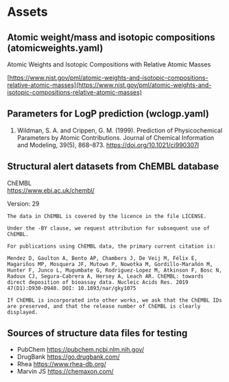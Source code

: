 
Assets
===================================================


## Atomic weight/mass and isotopic compositions (atomicweights.yaml)

Atomic Weights and Isotopic Compositions with Relative Atomic Masses

[https://www.nist.gov/pml/atomic-weights-and-isotopic-compositions-relative-atomic-masses](https://www.nist.gov/pml/atomic-weights-and-isotopic-compositions-relative-atomic-masses)


## Parameters for LogP prediction (wclogp.yaml)

1. Wildman, S. A. and Crippen, G. M. (1999). Prediction of Physicochemical
   Parameters by Atomic Contributions. Journal of Chemical Information and
   Modeling, 39(5), 868–873. https://doi.org/10.1021/ci990307l


## Structural alert datasets from ChEMBL database

ChEMBL  
https://www.ebi.ac.uk/chembl/

Version: 29

```
The data in ChEMBL is covered by the licence in the file LICENSE.

Under the -BY clause, we request attribution for subsequent use of ChEMBL.

For publications using ChEMBL data, the primary current citation is:

Mendez D, Gaulton A, Bento AP, Chambers J, De Veij M, Félix E, Magariños MP, Mosquera JF, Mutowo P, Nowotka M, Gordillo-Marañón M, Hunter F, Junco L, Mugumbate G, Rodriguez-Lopez M, Atkinson F, Bosc N, Radoux CJ, Segura-Cabrera A, Hersey A, Leach AR. ChEMBL: towards direct deposition of bioassay data. Nucleic Acids Res. 2019 47(D1):D930-D940. DOI: 10.1093/nar/gky1075

If ChEMBL is incorporated into other works, we ask that the ChEMBL IDs are preserved, and that the release number of ChEMBL is clearly displayed.
```


## Sources of structure data files for testing

- PubChem https://pubchem.ncbi.nlm.nih.gov/
- DrugBank https://go.drugbank.com/
- Rhea https://www.rhea-db.org/
- Marvin JS https://chemaxon.com/
